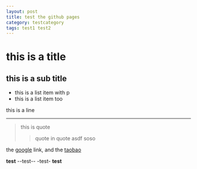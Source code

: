 ```yaml
---
layout: post
title: test the github pages
category: testcategory
tags: test1 test2
---
```



this is a title
================

this is a sub title
-------------------

  - this is a list item
    with p
  - this is a list item too

this is a line

------

> this is quote
>> quote in quote
> > asdf
> soso

the [google][] link, and the [taobao][]

[google]: http://www.google.com/
[taobao]: http://www.taobao.com/

**test**
--test--
-test-
__test__

